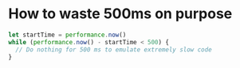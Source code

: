 # How to waste 500ms on purpose

```js
let startTime = performance.now()
while (performance.now() - startTime < 500) {
  // Do nothing for 500 ms to emulate extremely slow code
}
```
